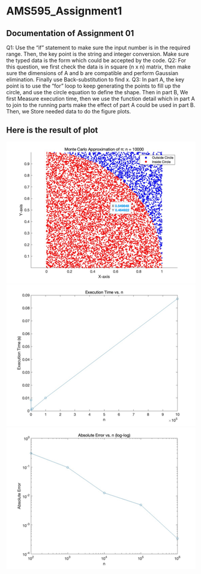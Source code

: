 # AMS595_Assignment1

## Documentation of Assignment 01
Q1: Use the “if” statement to make sure the input number is in the required range. Then, the key point is the string and integer conversion. Make sure the typed data is the form which could be accepted by the code. 
Q2: For this question, we first check the data is in square (n x n) matrix, then make sure the dimensions of A and b are compatible and perform Gaussian elimination. Finally use Back-substitution to find x.
Q3: In part A, the key point is to use the “for” loop to keep generating the points to fill up the circle, and use the circle equation to define the shape. Then in part B, We first Measure execution time, then we use the function detail which in part A to join to the running parts make the effect of part A could be used in part B. Then, we Store needed data to do the figure plots.

## Here is the result of plot
<img src="https://github.com/Hongcccccc/AMS595_Assignment1/blob/main/figure1.jpg">
<img src="https://github.com/Hongcccccc/AMS595_Assignment1/blob/main/figure2.jpg">
<img src="https://github.com/Hongcccccc/AMS595_Assignment1/blob/main/figure3.jpg">
